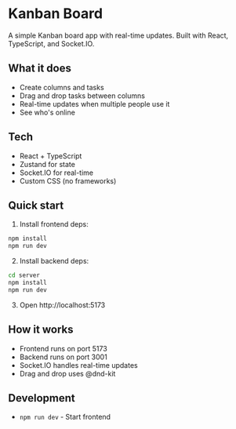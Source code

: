 # Kanban Board

A simple Kanban board app with real-time updates. Built with React, TypeScript, and Socket.IO.

## What it does

- Create columns and tasks
- Drag and drop tasks between columns
- Real-time updates when multiple people use it
- See who's online

## Tech

- React + TypeScript
- Zustand for state
- Socket.IO for real-time
- Custom CSS (no frameworks)

## Quick start

1. Install frontend deps:
```bash
npm install
npm run dev
```

2. Install backend deps:
```bash
cd server
npm install
npm run dev
```

3. Open http://localhost:5173

## How it works

- Frontend runs on port 5173
- Backend runs on port 3001
- Socket.IO handles real-time updates
- Drag and drop uses @dnd-kit


## Development

- `npm run dev` - Start frontend


